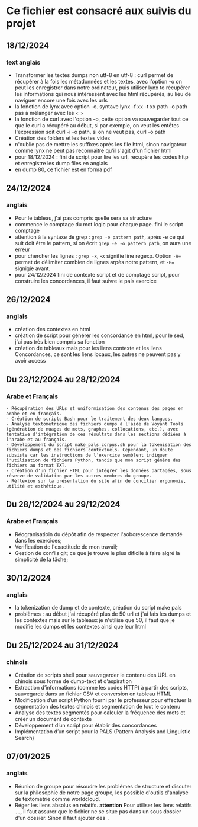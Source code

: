 # Ce fichier est consacré aux suivis du projet
## 18/12/2024
### text anglais
- Transformer les textes dumps non utf-8 en utf-8 : curl permet de récupérer à la fois les métadonnées et les textes, avec l'option -o on peut les enregistrer dans notre ordinateur, puis utiliser lynx to récupérer les informations qui nous intéressent avec les html récupérés, au lieu de naviguer encore une fois avec les urls
- la fonction de lynx avec option -o. syntave lynx -f xx -t xx path -o path pas à mélanger avec les `< >`
- la fonction de curl avec l'option -o, cette option va sauvegarder tout ce que le curl a récupéré au début, si par exemple, on veut les entếtes l'expression soit curl -i -o path, si on ne veut pas, curl -o path
- Création des folders et les textes vides
- n'oublie pas de mettre les suffixes après les file html, sinon navigateur comme lynx ne peut pas reconnaitre qu'il s'agit d'un fichier html
- pour 18/12/2024 : fini de script pour lire les url, récupère les codes http  et enregistre les dump files en anglais
- en dump 80, ce fichier est en forma pdf
## 24/12/2024
### anglais
- Pour le tableau, j'ai pas compris quelle sera sa structure 
- commence le comptage du mot logic pour chaque page. fini le script comptage 
- attention à la syntaxe de grep : `grep -e pattern path`, après -e ce qui suit doit être le pattern, si on écrit `grep -e -o pattern path`, on aura une erreur
- pour chercher les lignes : `grep -x`, -x signifie line regexp. Option `-A=` permet de délimiter combien de lignes arpès notre pattern, et `-B=` signigie avant. 
- pour 24/12/2024 fini de contexte script et de comptage script, pour construire les concordances, il faut suivre le pals exercice
## 26/12/2024
### anglais
- création des contextes en html
- création de script pour générer les concordance en html, pour le sed, j'ai pas très bien compris sa fonction
- création de tableaux mais pour les liens contexte et les liens Concordances, ce sont les liens locaux, les autres ne peuvent pas y avoir access

## Du 23/12/2024 au 28/12/2024
### Arabe et Français

    - Récupération des URLs et uniformisation des contenus des pages en arabe et en français.
    - Création de scripts Bash pour le traitement des deux langues.
    - Analyse textométrique des fichiers dumps à l'aide de Voyant Tools (génération de nuages de mots, graphes, collocations, etc.), avec tentative d'intégration de ces résultats dans les sections dédiées à l'arabe et au français.
    - Développement du script make_pals_corpus.sh pour la tokenisation des fichiers dumps et des fichiers contextuels. Cependant, un doute subsiste car les instructions de l'exercice semblent indiquer l'utilisation de fichiers Python, tandis que mon script génère des fichiers au format TXT.
    - Création d'un fichier HTML pour intégrer les données partagées, sous réserve de validation par les autres membres du groupe.
    - Réflexion sur la présentation du site afin de concilier ergonomie, utilité et esthétique.

## Du 28/12/2024 au 29/12/2024
### Arabe et Français

- Réogranisatioin du dépôt afin de respecter l'aoborescence demandé dans les exercices;
- Verification de l'exactitude de mon travail;
- Gestion de conflis git; ce que je trouve le plus dificile à faire algré la simplicité de la tâche; 

## 30/12/2024
### anglais
- la tokenization de dump et de contexte, création du script make pals
- problèmes : au début j'ai récupéré plus de 50 url et j'ai fais les dumps et les contextes mais sur le tableaux je n'utilise que 50, il faut que je modifie les dumps et les contextes ainsi que leur html

## Du 25/12/2024 au 31/12/2024
### chinois
- Création de scripts shell pour sauvegarder le contenu des URL en chinois sous forme de dump-text et d’aspiration 
- Extraction d’informations (comme les codes HTTP) à partir des scripts, sauvegarde dans un fichier CSV et conversion en tableau HTML 
- Modification d’un script Python fourni par le professeur pour effectuer la segmentation des textes chinois et segmentation de tout le contenu 
- Analyse des textes segmentés pour calculer la fréquence des mots et créer un document de contexte 
- Développement d’un script pour établir des concordances 
- Implémentation d’un script pour la PALS (Pattern Analysis and Linguistic Search) 

## 07/01/2025
### anglais
- Réunion de groupe pour résoudre les problèmes de structure et discuter sur la philosophie de notre page groupe, les possible d'outils d'analyse de textométrie comme worldcloud.
- Réger les liens absolus en relatifs. **attention** Pour utiliser les liens relatifs `..`, il faut assurer que le fichier ne se situe pas dans un sous dossier d'un dossier. Sinon il faut ajouter des `.` 
